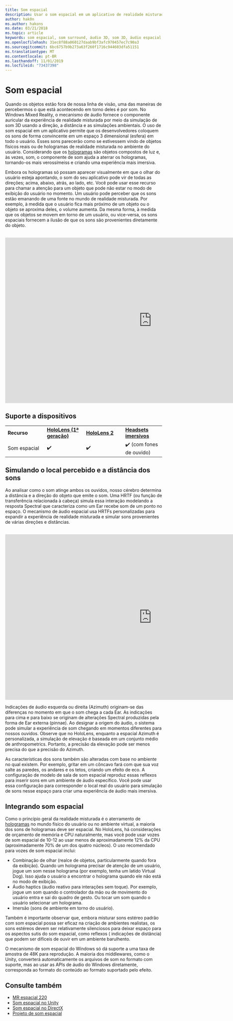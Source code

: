 ```yaml
---
title: Som espacial
description: Usar o som espacial em um aplicativo de realidade misturada permite que você coloque os sons de forma convincente em um espaço 3D.
author: hak0n
ms.author: hakons
ms.date: 03/21/2018
ms.topic: article
keywords: som espacial, som surround, áudio 3D, som 3D, áudio espacial
ms.openlocfilehash: 31ec8f88a060127daab9bf3afc970457ec7c90a3
ms.sourcegitcommit: 6bc6757b9b273a63f260f1716c944603dfa51151
ms.translationtype: MT
ms.contentlocale: pt-BR
ms.lasthandoff: 11/01/2019
ms.locfileid: "73437398"
---
```

# <a name="spatial-sound"></a>Som espacial

Quando os objetos estão fora de nossa linha de visão, uma das maneiras de percebermos o que está acontecendo em torno deles é por som. No Windows Mixed Reality, o mecanismo de áudio fornece o componente auricular da experiência de realidade misturada por meio da simulação de som 3D usando a direção, a distância e as simulações ambientais. O uso de som espacial em um aplicativo permite que os desenvolvedores coloquem os sons de forma convincente em um espaço 3 dimensional (esfera) em todo o usuário. Esses sons parecerão como se estivessem vindo de objetos físicos reais ou de hologramas de realidade misturada no ambiente do usuário. Considerando que os [hologramas](hologram.md) são objetos compostos de luz e, às vezes, som, o componente de som ajuda a aterrar os hologramas, tornando-os mais verossímeiss e criando uma experiência mais imersiva.

Embora os hologramas só possam aparecer visualmente em que o olhar do usuário esteja apontando, o som do seu aplicativo pode vir de todas as direções; acima, abaixo, atrás, ao lado, etc. Você pode usar esse recurso para chamar a atenção para um objeto que pode não estar no modo de exibição do usuário no momento. Um usuário pode perceber que os sons estão emanando de uma fonte no mundo de realidade misturada. Por exemplo, à medida que o usuário fica mais próximo de um objeto ou o objeto se aproxima deles, o volume aumenta. Da mesma forma, à medida que os objetos se movem em torno de um usuário, ou vice-versa, os sons espaciais fornecem a ilusão de que os sons são provenientes diretamente do objeto.

<br>

<iframe width="940" height="530" src="https://www.youtube.com/embed/PTPvx7mDon4" frameborder="0" allow="accelerometer; autoplay; encrypted-media; gyroscope; picture-in-picture" allowfullscreen></iframe>

## <a name="device-support"></a>Suporte a dispositivos

<table>
    <colgroup>
    <col width="25%" />
    <col width="25%" />
    <col width="25%" />
    <col width="25%" />
    </colgroup>
    <tr>
        <td><strong>Recurso</strong></td>
        <td><a href="hololens-hardware-details.md"><strong>HoloLens (1ª geração)</strong></a></td>
        <td><a href="https://docs.microsoft.com/hololens/hololens2-hardware"><strong>HoloLens 2</strong></td>
        <td><a href="immersive-headset-hardware-details.md"><strong>Headsets imersivos</strong></a></td>
    </tr>
     <tr>
        <td>Som espacial</td>
        <td>✔️</td>
        <td>✔️</td>
        <td>✔️ (com fones de ouvido)</td>
    </tr>
</table>

## <a name="simulating-the-perceived-location-and-distance-of-sounds"></a>Simulando o local percebido e a distância dos sons

Ao analisar como o som atinge ambos os ouvidos, nosso cérebro determina a distância e a direção do objeto que emite o som. Uma HRTF (ou função de transferência relacionada à cabeça) simula essa interação modelando a resposta Spectral que caracteriza como um Ear recebe som de um ponto no espaço. O mecanismo de áudio espacial usa HRTFs personalizadas para expandir a experiência de realidade misturada e simular sons provenientes de várias direções e distâncias.

<br>

<iframe width="940" height="530" src="https://www.youtube.com/embed/aB3TDjYklmo" frameborder="0" allow="accelerometer; autoplay; encrypted-media; gyroscope; picture-in-picture" allowfullscreen></iframe>

Indicações de áudio esquerda ou direita (Azimuth) originam-se das diferenças no momento em que o som chega a cada Ear. As indicações para cima e para baixo se originam de alterações Spectral produzidas pela forma de Ear externa (pinnae). Ao designar a origem do áudio, o sistema pode simular a experiência de som chegando em momentos diferentes para nossos ouvidos. Observe que no HoloLens, enquanto a espacial Azimuth é personalizada, a simulação de elevação é baseada em um conjunto médio de anthropometrics. Portanto, a precisão da elevação pode ser menos precisa do que a precisão do Azimuth.

As características dos sons também são alteradas com base no ambiente no qual existem. Por exemplo, gritar em um côncavo fará com que sua voz salte as paredes, os andares e os tetos, criando um efeito de eco. A configuração de modelo de sala de som espacial reproduz essas reflexos para inserir sons em um ambiente de áudio específico. Você pode usar essa configuração para corresponder o local real do usuário para simulação de sons nesse espaço para criar uma experiência de áudio mais imersiva.

## <a name="integrating-spatial-sound"></a>Integrando som espacial

Como o princípio geral da realidade misturada é o aterramento de [hologramas](hologram.md) no mundo físico do usuário ou no ambiente virtual, a maioria dos sons de hologramas deve ser espacial. No HoloLens, há considerações de orçamento de memória e CPU naturalmente, mas você pode usar vozes de som espacial de 10-12 ao usar menos de aproximadamente 12% da CPU (aproximadamente 70% de um dos quatro núcleos). O uso recomendado para vozes de som espacial inclui:
* Combinação de olhar (realce de objetos, particularmente quando fora da exibição). Quando um holograma precisar de atenção de um usuário, jogue um som nesse holograma (por exemplo, tenha um latido Virtual Dog). Isso ajuda o usuário a encontrar o holograma quando ele não está no modo de exibição.
* Áudio haptics (áudio reativo para interações sem toque). Por exemplo, jogue um som quando o controlador da mão ou de movimento do usuário entra e sai do quadro de gesto. Ou tocar um som quando o usuário selecionar um holograma.
* Imersão (sons de ambiente em torno do usuário).

Também é importante observar que, embora misturar sons estéreo padrão com som espacial possa ser eficaz na criação de ambientes realistas, os sons estéreos devem ser relativamente silenciosos para deixar espaço para os aspectos sutis do som espacial, como reflexos ( indicações de distância) que podem ser difíceis de ouvir em um ambiente barulhento.

O mecanismo de som espacial do Windows só dá suporte a uma taxa de amostra de 48K para reprodução. A maioria dos middlewares, como o Unity, converterá automaticamente os arquivos de som no formato com suporte, mas ao usar as APIs de áudio do Windows diretamente, corresponda ao formato do conteúdo ao formato suportado pelo efeito.

## <a name="see-also"></a>Consulte também
* [MR espacial 220](holograms-220.md)
* [Som espacial no Unity](spatial-sound-in-unity.md)
* [Som espacial no DirectX](spatial-sound-in-directx.md)
* [Projeto de som espacial](spatial-sound-design.md)
